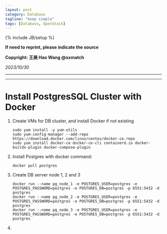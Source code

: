 ```yaml
---
layout: post
category: Database
tagline: "keep simple"
tags: [Database, OpenStack]
---
```

{% include JB/setup %}

**If need to reprint, please indicate the source**

**Copyright: 王昊 Hao Wang @sxmatch**

*2023/10/30*

-------
---

# Install PostgresSQL Cluster with Docker

1. Create VMs for DB cluster, and install Docker if not existing
   
   ```shell
   sudo yum install -y yum-utils
   sudo yum-config-manager --add-repo https://download.docker.com/linux/centos/docker-ce.repo
   sudo yum install docker-ce docker-ce-cli containerd.io docker-buildx-plugin docker-compose-plugin
   ```

2. Install Postgres with docker command:
   
   ```shell
   docker pull postgres
   ```

3. Create DB server node 1, 2 and 3
   
   ```shell
   docker run --name pg_node_1 -e POSTGRES_USER=postgres -e POSTGRES_PASSWORD=postgres -e POSTGRES_DB=postgres -p 6551:5432 -d postgres
   docker run --name pg_node_2 -e POSTGRES_USER=postgres -e POSTGRES_PASSWORD=postgres -e POSTGRES_DB=postgres -p 6551:5432 -d postgres
   docker run --name pg_node_3 -e POSTGRES_USER=postgres -e POSTGRES_PASSWORD=postgres -e POSTGRES_DB=postgres -p 6551:5432 -d postgres
   ```

4. 
